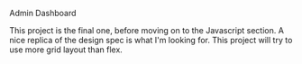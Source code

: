 Admin Dashboard

This project is the final one, before moving on to the Javascript section. A nice replica of the design spec is what I'm looking for. This project will try to use more grid layout than flex.
